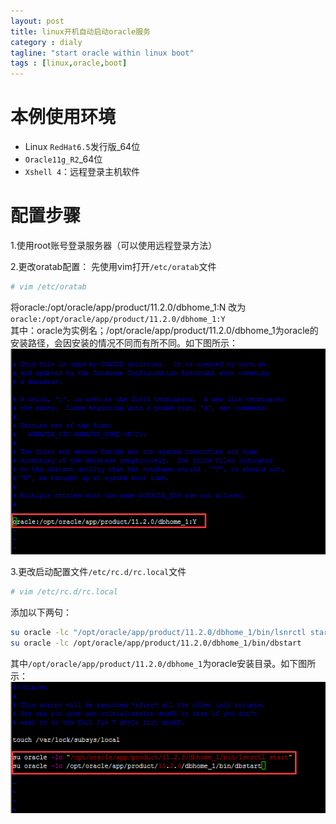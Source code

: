 ```yaml
---
layout: post
title: linux开机自动启动oracle服务
category : dialy
tagline: "start oracle within linux boot"
tags : [linux,oracle,boot]
---
```


# 本例使用环境
- Linux `RedHat6.5`发行版_64位
- `Oracle11g_R2`_64位
- `Xshell 4`：远程登录主机软件

# 配置步骤

1.使用root账号登录服务器（可以使用远程登录方法）

2.更改oratab配置：
先使用vim打开`/etc/oratab`文件

```sh
# vim /etc/oratab
```

将oracle:/opt/oracle/app/product/11.2.0/dbhome_1:N 改为`oracle:/opt/oracle/app/product/11.2.0/dbhome_1:Y`  
其中：oracle为实例名；/opt/oracle/app/product/11.2.0/dbhome_1为oracle的安装路径，会因安装的情况不同而有所不同。如下图所示：  
![01-05-01-oratab](../images/01-05-01-oratab.png)

3.更改启动配置文件`/etc/rc.d/rc.local`文件

```sh
# vim /etc/rc.d/rc.local
```

添加以下两句：

```sh
su oracle -lc "/opt/oracle/app/product/11.2.0/dbhome_1/bin/lsnrctl start"
su oracle -lc /opt/oracle/app/product/11.2.0/dbhome_1/bin/dbstart
```

其中`/opt/oracle/app/product/11.2.0/dbhome_1`为oracle安装目录。如下图所示：
![01-05-02-rc.local](../images/01-05-02-rc.local.png)